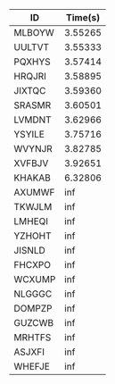 |ID|Time(s)|
|-|-|
|MLBOYW|3.55265|
|UULTVT|3.55333|
|PQXHYS|3.57414|
|HRQJRI|3.58895|
|JIXTQC|3.59360|
|SRASMR|3.60501|
|LVMDNT|3.62966|
|YSYILE|3.75716|
|WVYNJR|3.82785|
|XVFBJV|3.92651|
|KHAKAB|6.32806|
|AXUMWF|inf|
|TKWJLM|inf|
|LMHEQI|inf|
|YZHOHT|inf|
|JISNLD|inf|
|FHCXPO|inf|
|WCXUMP|inf|
|NLGGGC|inf|
|DOMPZP|inf|
|GUZCWB|inf|
|MRHTFS|inf|
|ASJXFI|inf|
|WHEFJE|inf|
